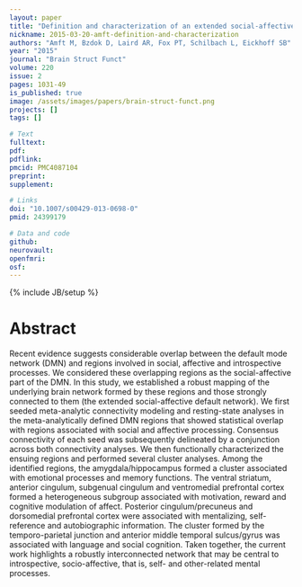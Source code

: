 ```yaml
---
layout: paper
title: "Definition and characterization of an extended social-affective default network."
nickname: 2015-03-20-amft-definition-and-characterization
authors: "Amft M, Bzdok D, Laird AR, Fox PT, Schilbach L, Eickhoff SB"
year: "2015"
journal: "Brain Struct Funct"
volume: 220
issue: 2
pages: 1031-49
is_published: true
image: /assets/images/papers/brain-struct-funct.png
projects: []
tags: []

# Text
fulltext:
pdf:
pdflink:
pmcid: PMC4087104
preprint:
supplement:

# Links
doi: "10.1007/s00429-013-0698-0"
pmid: 24399179

# Data and code
github:
neurovault:
openfmri:
osf:
---
```

{% include JB/setup %}

# Abstract

Recent evidence suggests considerable overlap between the default mode network (DMN) and regions involved in social, affective and introspective processes. We considered these overlapping regions as the social-affective part of the DMN. In this study, we established a robust mapping of the underlying brain network formed by these regions and those strongly connected to them (the extended social-affective default network). We first seeded meta-analytic connectivity modeling and resting-state analyses in the meta-analytically defined DMN regions that showed statistical overlap with regions associated with social and affective processing. Consensus connectivity of each seed was subsequently delineated by a conjunction across both connectivity analyses. We then functionally characterized the ensuing regions and performed several cluster analyses. Among the identified regions, the amygdala/hippocampus formed a cluster associated with emotional processes and memory functions. The ventral striatum, anterior cingulum, subgenual cingulum and ventromedial prefrontal cortex formed a heterogeneous subgroup associated with motivation, reward and cognitive modulation of affect. Posterior cingulum/precuneus and dorsomedial prefrontal cortex were associated with mentalizing, self-reference and autobiographic information. The cluster formed by the temporo-parietal junction and anterior middle temporal sulcus/gyrus was associated with language and social cognition. Taken together, the current work highlights a robustly interconnected network that may be central to introspective, socio-affective, that is, self- and other-related mental processes.
